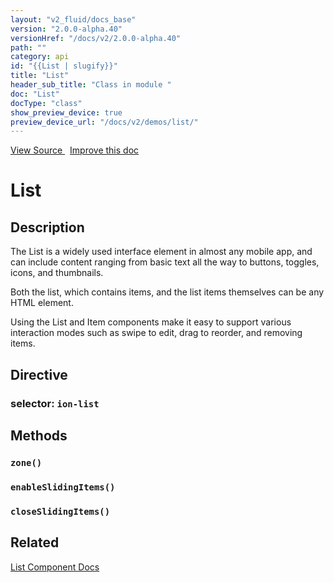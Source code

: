 ```yaml
---
layout: "v2_fluid/docs_base"
version: "2.0.0-alpha.40"
versionHref: "/docs/v2/2.0.0-alpha.40"
path: ""
category: api
id: "{{List | slugify}}"
title: "List"
header_sub_title: "Class in module "
doc: "List"
docType: "class"
show_preview_device: true
preview_device_url: "/docs/v2/demos/list/"
---
```





<div class="improve-docs">
  <a href='http://github.com/driftyco/ionic2/tree/master/ionic/components/list/list.ts#L6'>
    View Source
  </a>
  &nbsp;
  <a href='http://github.com/driftyco/ionic2/edit/master/ionic/components/list/list.ts#L6'>
    Improve this doc
  </a>

</div>




<h1 class="api-title">


List






</h1>






<h2>Description</h2>

<p>The List is a widely used interface element in almost any mobile app, and can include
content ranging from basic text all the way to buttons, toggles, icons, and thumbnails.</p>
<p>Both the list, which contains items, and the list items themselves can be any HTML
element.</p>
<p>Using the List and Item components make it easy to support various
interaction modes such as swipe to edit, drag to reorder, and removing items.</p>


<h2>Directive</h2>
<h3>selector: <code>ion-list</code></h3>





<h2>Methods</h2>

<div id="zone"></div>

<h3>
<code>zone()</code>

</h3>












<div id="enableSlidingItems"></div>

<h3>
<code>enableSlidingItems()</code>

</h3>












<div id="closeSlidingItems"></div>

<h3>
<code>closeSlidingItems()</code>

</h3>












<h2>Related</h2>

<a href='/docs/v2/components#lists'>List Component Docs</a><!-- end content block -->


<!-- end body block -->


